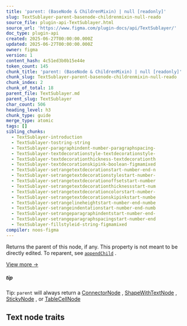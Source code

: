 ```yaml
---
title: 'parent: (BaseNode & ChildrenMixin) | null [readonly]'
slug: TextSublayer-parent-basenode-childrenmixin-null-reado
source_file: plugin-api-TextSublayer.html
source_url: 'https://www.figma.com/plugin-docs/api/TextSublayer/'
doc_type: plugin-api
created: 2025-06-27T00:00:00.000Z
updated: 2025-06-27T00:00:00.000Z
owner: figma
version: 1
content_hash: 4c51ed3b0b15e44e
token_count: 145
chunk_title: 'parent: (BaseNode & ChildrenMixin) | null [readonly]'
chunk_slug: TextSublayer-parent-basenode-childrenmixin-null-reado
chunk_index: 2
chunk_of_total: 18
parent_file: TextSublayer.md
parent_slug: TextSublayer
char_count: 506
heading_level: h3
chunk_type: guide
merge_type: atomic
tags: []
sibling_chunks:
  - TextSublayer-introduction
  - TextSublayer-tostring-string
  - TextSublayer-paragraphindent-number-paragraphspacing-
  - TextSublayer-textdecorationstyle-textdecorationstyle-
  - TextSublayer-textdecorationthickness-textdecorationth
  - TextSublayer-textdecorationskipink-boolean-figmamixed
  - TextSublayer-setrangetextdecorationstart-number-end-n
  - TextSublayer-setrangetextdecorationstylestart-number-
  - TextSublayer-setrangetextdecorationoffsetstart-number
  - TextSublayer-setrangetextdecorationthicknessstart-num
  - TextSublayer-setrangetextdecorationcolorstart-number-
  - TextSublayer-setrangetextdecorationskipinkstart-numbe
  - TextSublayer-setrangelineheightstart-number-end-numbe
  - TextSublayer-setrangeindentationstart-number-end-numb
  - TextSublayer-setrangeparagraphindentstart-number-end-
  - TextSublayer-setrangeparagraphspacingstart-number-end
  - TextSublayer-fillstyleid-string-figmamixed
compiler: noos-figma
---
```


Returns the parent of this node, if any. This property is not meant to be directly edited. To reparent, see [`appendChild`](/plugin-docs/api/properties/nodes-appendchild/)
.

[View more →](/plugin-docs/api/properties/nodes-parent/)

##### tip

Tip: `parent` will always return a [ConnectorNode](/plugin-docs/api/ConnectorNode/)
, [ShapeWithTextNode](/plugin-docs/api/ShapeWithTextNode/)
, [StickyNode](/plugin-docs/api/StickyNode/)
, or [TableCellNode](/plugin-docs/api/TableCellNode/)

## Text node traits
